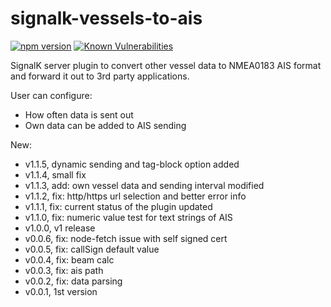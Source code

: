# signalk-vessels-to-ais
[![npm version](https://badge.fury.io/js/signalk-vessels-to-ais.svg)](https://badge.fury.io/js/signalk-vessels-to-ais)
[![Known Vulnerabilities](https://snyk.io/test/github/KEGustafsson/signalk-vessels-to-ais/badge.svg)](https://snyk.io/test/github/KEGustafsson/signalk-vessels-to-ais)

SignalK server plugin to convert other vessel data to NMEA0183 AIS format and forward it out to 3rd party applications.

User can configure:
- How often data is sent out
- Own data can be added to AIS sending

New:
- v1.1.5, dynamic sending and tag-block option added
- v1.1.4, small fix
- v1.1.3, add: own vessel data and sending interval modified
- v1.1.2, fix: http/https url selection and better error info
- v1.1.1, fix: current status of the plugin updated
- v1.1.0, fix: numeric value test for text strings of AIS
- v1.0.0, v1 release
- v0.0.6, fix: node-fetch issue with self signed cert
- v0.0.5, fix: callSign default value
- v0.0.4, fix: beam calc
- v0.0.3, fix: ais path
- v0.0.2, fix: data parsing
- v0.0.1, 1st version
